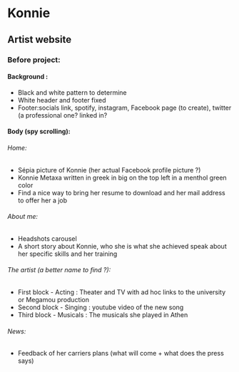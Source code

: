 # Konnie
Artist website
-------------

### Before project:

#### Background : 
- Black and white pattern to determine
- White header and footer fixed
- Footer:socials link, spotify, instagram, Facebook page (to create), twitter (a professional one? linked in?

#### Body (spy scrolling):
###### Home: 
 * Sépia picture of Konnie (her actual Facebook profile picture ?)
 * Konnie Metaxa written in greek in big on the top left in a menthol green color
 * Find a nice way to bring her resume to download and her mail address to offer her a job

###### About me:
 * Headshots carousel
 * A short story about Konnie, who she is what she achieved speak about her specific skills and her training

###### The artist (a better name to find ?):
 * First block - Acting : Theater and TV with ad hoc links to the university or Megamou production
 * Second block - Singing : youtube video of the new song
 * Third block - Musicals : The musicals she played in Athen

###### News:
 * Feedback of her carriers plans (what will come + what does the press says)



